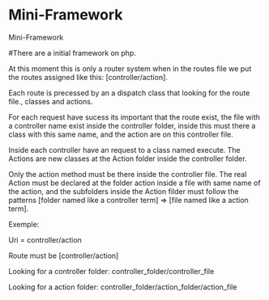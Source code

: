 # Mini-Framework
Mini-Framework

#There are a initial framework on php.

At this moment this is only a router system when in the routes file we put the routes assigned like this: [controller/action]. 

Each route is precessed by an a dispatch class that looking for the route file., classes and actions. 

For each request have sucess its important that the route exist, the file with a controller name exist inside the controller folder, 
inside this must there a class with this same name, and the action are on this controller file. 

Inside each controller have an request to a class named execute. The Actions are new classes at the Action folder inside the controller folder.

Only the action method must be there inside the controller file. The real Action must be declared at the folder action inside a file with same name of the action, 
and the subfolders inside the Action filder must follow the patterns [folder named like a controller term] => [file named like a action term].

Exemple:

Uri = controller/action

Route must be [controller/action]

Looking for a controller folder: controller_folder/controller_file

Looking for a action folder: controller_folder/action_folder/action_file
